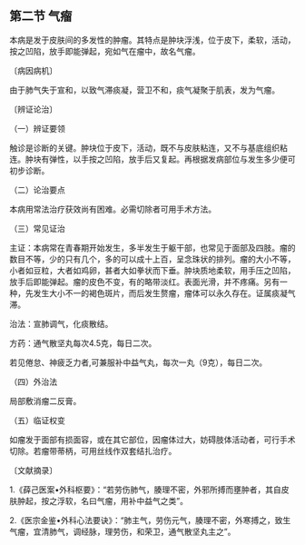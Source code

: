 ## 第二节 气瘤

本病是发于皮肤间的多发性的肿瘤。其特点是肿块浮浅，位于皮下，柔软，活动，按之凹陷，放手即能弹起，宛如气在瘤中，故名气瘤。

〔病因病机〕

由于肺气失于宣和，以致气滞痰凝，营卫不和，痰气凝聚于肌表，发为气瘤。

〔辨证论治〕

（一）辨证要领

触诊是诊断的关键。肿块位于皮下，活动，既不与皮肤粘连，又不与基底组织粘连。肿块有弹性，以手按之凹陷，放手后又复起。再根据发病部位与发生多少便可初步诊断。

（二）论治要点

本病用常法治疗获效尚有困难。必需切除者可用手术方法。

（三）常见证治

主证：本病常在青春期开始发生，多半发生于躯干部，也常见于面部及四肢。瘤的数目不等，少的只有几个，多的可以成十上百，呈念珠状的排列。瘤的大小不等，小者如豆粒，大者如鸡卵，甚者大如拳状而下垂。肿块质地柔软，用手压之凹陷，放手后即能弹起。瘤的皮色不变，有的略带淡红。表面光滑，并不疼痛。另有一种，先发生大小不一的褐色斑片，而后发生赘瘤，瘤体可以永久存在。证属痰凝气滞。

治法：宣肺调气，化痰散结。

方药：通气散坚丸每次4.5克，每日二次。

若见倦怠、神疲乏力者,可兼服补中益气丸，每次一丸（9克），每日二次。

（四）外治法

局部敷消瘤二反膏。

（五）临证权变

如瘤发于面部有损面容，或在其它部位，因瘤体过大，妨碍肢体活动者，可行手术切除。若瘤带蒂柄，可用丝线作双套结扎治疗。

〔文献摘录〕

1.《薛己医案•外科枢要》：“若劳伤肺气，腠理不密，外邪所搏而壅肿者，其自皮肤肿起，按之浮软，名曰气瘤，用补中益气之类”。

2.《医宗金鉴•外科心法要诀》：“肺主气，劳伤元气，腠理不密，外寒搏之，致生气瘤，宜清肺气，调经脉，理劳伤，和荣卫，通气散坚丸主之”。
